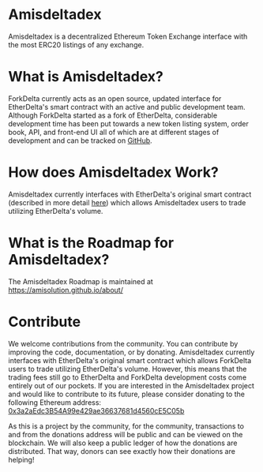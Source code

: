 # Amisdeltadex
Amisdeltadex is a decentralized Ethereum Token Exchange interface with the most ERC20 listings of any exchange.


# What is Amisdeltadex?
ForkDelta currently acts as an open source, updated interface for EtherDelta's smart contract with an active and public development team. Although ForkDelta started as a fork of EtherDelta, considerable development time has been put towards a new token listing system, order book, API, and front-end UI all of which are at different stages of development and can be tracked on [GitHub](https://github.com/amisolution/amisdeltadex/). 


# How does Amisdeltadex Work?
Amisdeltadex currently interfaces with EtherDelta's original smart contract (described in more detail [here](https://www.reddit.com/r/EtherDelta/comments/6kdiyl/smart_contract_overview/)) which allows Amisdeltadex users to trade utilizing EtherDelta's volume.


# What is the Roadmap for Amisdeltadex?
The Amisdeltadex Roadmap is maintained at https://amisolution.github.io/about/


# Contribute
We welcome contributions from the community. You can contribute by improving the code, documentation, or by donating. 
Amisdeltadex currently interfaces with EtherDelta's original smart contract which allows ForkDelta users to trade utilizing EtherDelta's volume. However, this means that the trading fees still go to EtherDelta and ForkDelta development costs come entirely out of our pockets. If you are interested in the Amisdeltadex project and would like to contribute to its future, please consider donating to the following Ethereum address: <a href="https://etherscan.io/address/0x3a2aEdc3B54A99e429ae36637681d4560cE5C05b">0x3a2aEdc3B54A99e429ae36637681d4560cE5C05b</a>

As this is a project by the community, for the community, transactions to and from the donations address will be public and can be viewed on the blockchain. We will also keep a public ledger of how the donations are distributed. That way, donors can see exactly how their donations are helping!
